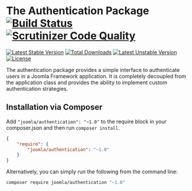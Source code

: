 # The Authentication Package [![Build Status](https://travis-ci.org/joomla-framework/authentication.png?branch=2.0-dev)](https://travis-ci.org/joomla-framework/authentication) [![Scrutinizer Code Quality](https://scrutinizer-ci.com/g/joomla-framework/authentication/badges/quality-score.png?b=master)](https://scrutinizer-ci.com/g/joomla-framework/authentication/?branch=2.0-dev)

[![Latest Stable Version](https://poser.pugx.org/joomla/authentication/v/stable)](https://packagist.org/packages/joomla/authentication)
[![Total Downloads](https://poser.pugx.org/joomla/authentication/downloads)](https://packagist.org/packages/joomla/authentication)
[![Latest Unstable Version](https://poser.pugx.org/joomla/authentication/v/unstable)](https://packagist.org/packages/joomla/authentication)
[![License](https://poser.pugx.org/joomla/authentication/license)](https://packagist.org/packages/joomla/authentication)

The authentication package provides a simple interface to authenticate users in a Joomla Framework application. It is completely decoupled from the application class and provides the ability to implement custom authentication strategies.


## Installation via Composer

Add `"joomla/authentication": "~1.0"` to the require block in your composer.json and then run `composer install`.

```json
{
	"require": {
		"joomla/authentication": "~1.0"
	}
}
```

Alternatively, you can simply run the following from the command line:

```sh
composer require joomla/authentication "~1.0"
```
